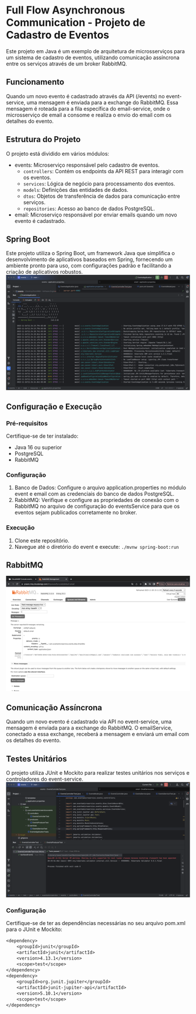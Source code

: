 # Full Flow Asynchronous Communication - Projeto de Cadastro de Eventos
Este projeto em Java é um exemplo de arquitetura de microsserviços para um sistema de cadastro de eventos, utilizando comunicação assíncrona entre os serviços através de um broker RabbitMQ.

## Funcionamento
Quando um novo evento é cadastrado através da API (/events) no event-service, uma mensagem é enviada para a exchange do RabbitMQ. Essa mensagem é roteada para a fila específica do email-service, onde o microsserviço de email a consome e realiza o envio do email com os detalhes do evento.

## Estrutura do Projeto

O projeto está dividido em vários módulos:

* events: Microserviço responsável pelo cadastro de eventos.
  * `controllers`: Contém os endpoints da API REST para interagir com os eventos.
  * `services`: Lógica de negócio para processamento dos eventos.
  * `models`: Definições das entidades de dados.
  * `dtos`: Objetos de transferência de dados para comunicação entre serviços.
  * `repositories`: Acesso ao banco de dados PostgreSQL.
* email: Microserviço responsável por enviar emails quando um novo evento é cadastrado.

## Spring Boot
Este projeto utiliza o Spring Boot, um framework Java que simplifica o desenvolvimento de aplicativos baseados em Spring, fornecendo um ambiente pronto para uso, com configurações padrão e facilitando a criação de aplicativos robustos.
![Imagem do projeto inicializado!](images/projeto-inicializado.png)

## Configuração e Execução

### Pré-requisitos
Certifique-se de ter instalado:

* Java 16 ou superior
* PostgreSQL
* RabbitMQ

### Configuração
1. Banco de Dados: Configure o arquivo application.properties no módulo event e email com as credenciais do banco de dados PostgreSQL.
2. RabbitMQ: Verifique e configure as propriedades de conexão com o RabbitMQ no arquivo de configuração do eventsService para que os eventos sejam publicados corretamente no broker.

### Execução
1. Clone este repositório.
2. Navegue até o diretório do event e execute:
   `./mvnw spring-boot:run`

## RabbitMQ
![Imagem do rabbitMQ configurado com a fila funcionando!](images/rabbitMQ-queue.png)

## Comunicação Assíncrona
Quando um novo evento é cadastrado via API no event-service, uma mensagem é enviada para a exchange do RabbitMQ. O emailService, conectado a essa exchange, receberá a mensagem e enviará um email com os detalhes do evento.

## Testes Unitários
O projeto utiliza JUnit e Mockito para realizar testes unitários nos serviços e controladores do event-service.
![Imagem da estrutura de testes criado!](images/unit-tests.png)

### Configuração
Certifique-se de ter as dependências necessárias no seu arquivo pom.xml para o JUnit e Mockito:
```
<dependency>
    <groupId>junit</groupId>
    <artifactId>junit</artifactId>
    <version>4.13.1</version>
    <scope>test</scope>
</dependency>
<dependency>
    <groupId>org.junit.jupiter</groupId>
    <artifactId>junit-jupiter-api</artifactId>
    <version>5.10.1</version>
    <scope>test</scope>
</dependency>
```

